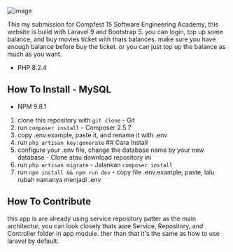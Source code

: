 ![image](https://github.com/FadelYang/SEA-cinema/assets/75234524/f593d44a-3378-4639-a41f-b8c4e6ff1cd3)	

This my submission for Compfest 15 Software Engineering Academy, this website is build with Laravel 9 and Bootstrap 5. you can login, top up some balance, and buy movies ticket with thats balances. make sure you have enough balance before buy the ticket. or you can just top up the balance as much as you want.

- PHP 8.2.4
## How To Install	- MySQL

- NPM 9.8.1
1. clone this repository with `git clone`	- Git
2. run `composer install`	- Composer 2.5.7
3. copy .env.example, paste it, and rename it with .env	
4. run `php artisan key:generate`	## Cara Install
5. configure your .env file, change the database name by your new database	- Clone atau download repository ini
6. run `php artisan migrate`	- Jalankan `composer install`
7. run `npm install && npm run dev`	- copy file .env.example, paste, lalu rubah namanya menjadi .env

## How To Contribute	

this app is are already using service repository patter as the main architectur, you can look closely thats aare Service, Repository, and Controller folder in app module. ther than that it's the same as how to use laravel by default.	
